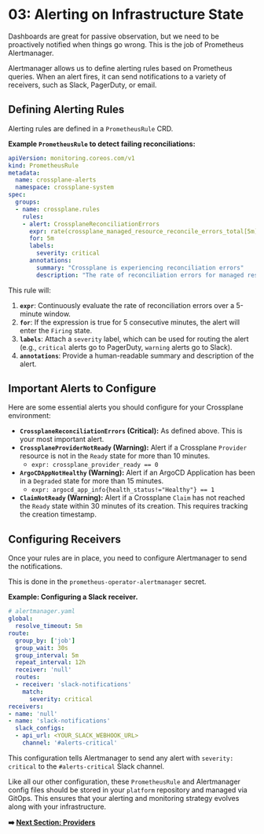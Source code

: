 # 03: Alerting on Infrastructure State

Dashboards are great for passive observation, but we need to be proactively notified when things go wrong. This is the job of Prometheus Alertmanager.

Alertmanager allows us to define alerting rules based on Prometheus queries. When an alert fires, it can send notifications to a variety of receivers, such as Slack, PagerDuty, or email.

## Defining Alerting Rules

Alerting rules are defined in a `PrometheusRule` CRD.

**Example `PrometheusRule` to detect failing reconciliations:**

```yaml
apiVersion: monitoring.coreos.com/v1
kind: PrometheusRule
metadata:
  name: crossplane-alerts
  namespace: crossplane-system
spec:
  groups:
  - name: crossplane.rules
    rules:
    - alert: CrossplaneReconciliationErrors
      expr: rate(crossplane_managed_resource_reconcile_errors_total[5m]) > 0
      for: 5m
      labels:
        severity: critical
      annotations:
        summary: "Crossplane is experiencing reconciliation errors"
        description: "The rate of reconciliation errors for managed resources is greater than 0. This indicates a problem with one or more providers or managed resources."
```

This rule will:

1.  **`expr`**: Continuously evaluate the rate of reconciliation errors over a 5-minute window.
2.  **`for`**: If the expression is true for 5 consecutive minutes, the alert will enter the `Firing` state.
3.  **`labels`**: Attach a `severity` label, which can be used for routing the alert (e.g., `critical` alerts go to PagerDuty, `warning` alerts go to Slack).
4.  **`annotations`**: Provide a human-readable summary and description of the alert.

## Important Alerts to Configure

Here are some essential alerts you should configure for your Crossplane environment:

-   **`CrossplaneReconciliationErrors` (Critical):** As defined above. This is your most important alert.
-   **`CrossplaneProviderNotReady` (Warning):** Alert if a Crossplane `Provider` resource is not in the `Ready` state for more than 10 minutes.
    -   `expr: crossplane_provider_ready == 0`
-   **`ArgoCDAppNotHealthy` (Warning):** Alert if an ArgoCD Application has been in a `Degraded` state for more than 15 minutes.
    -   `expr: argocd_app_info{health_status!="Healthy"} == 1`
-   **`ClaimNotReady` (Warning):** Alert if a Crossplane `Claim` has not reached the `Ready` state within 30 minutes of its creation. This requires tracking the creation timestamp.

## Configuring Receivers

Once your rules are in place, you need to configure Alertmanager to send the notifications.

This is done in the `prometheus-operator-alertmanager` secret.

**Example: Configuring a Slack receiver.**

```yaml
# alertmanager.yaml
global:
  resolve_timeout: 5m
route:
  group_by: ['job']
  group_wait: 30s
  group_interval: 5m
  repeat_interval: 12h
  receiver: 'null'
  routes:
  - receiver: 'slack-notifications'
    match:
      severity: critical
receivers:
- name: 'null'
- name: 'slack-notifications'
  slack_configs:
  - api_url: <YOUR_SLACK_WEBHOOK_URL>
    channel: '#alerts-critical'
```

This configuration tells Alertmanager to send any alert with `severity: critical` to the `#alerts-critical` Slack channel.

Like all our other configuration, these `PrometheusRule` and Alertmanager config files should be stored in your `platform` repository and managed via GitOps. This ensures that your alerting and monitoring strategy evolves along with your infrastructure.

**➡️ [Next Section: Providers](../providers/azure/01-setup.md)**
